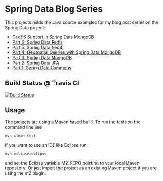 # Spring Data Blog Series

This projects holds the Java source examples for my blog post series on the Spring Data project:

* [GridFS Support in Spring Data MongoDB](http://blog.codecentric.de/en/2012/07/gridfs-support-in-spring-data-mongodb/)
* [Part 6: Spring Data Redis](http://blog.codecentric.de/en/2012/04/spring-data-redis/)
* [Part 5: Spring Data Neo4j](http://blog.codecentric.de/en/2012/02/spring-data-neo4j/)
* [Part 4: Geospatial Queries with Spring Data MongoDB](http://blog.codecentric.de/en/2012/02/spring-data-mongodb-geospatial-queries/)
* [Part 3: Spring Data MongoDB](http://blog.codecentric.de/en/2012/02/spring-data-mongodb/)
* [Part 2: Spring Data JPA](http://blog.codecentric.de/en/2012/01/spring-data-jpa/)
* [Part 1: Spring Data Commons](http://blog.codecentric.de/en/2011/12/spring-data-commons/)

## Build Status @ Travis CI ##
[![Build Status](https://travis-ci.org/ttrelle/spring-data-examples.png?branch=master)](https://travis-ci.org/ttrelle/spring-data-examples)

## Usage

The projects are using a Maven based build. To run the tests on the command line use

	mvn clean test
   
If you want to use an IDE like Eclipse run

	mvn eclipse:eclipse
   
and set the Eclipse variable M2_REPO pointing to your local Maven repository. Or just import the project as an existing Maven project if you are using the m2 plugin.
 
